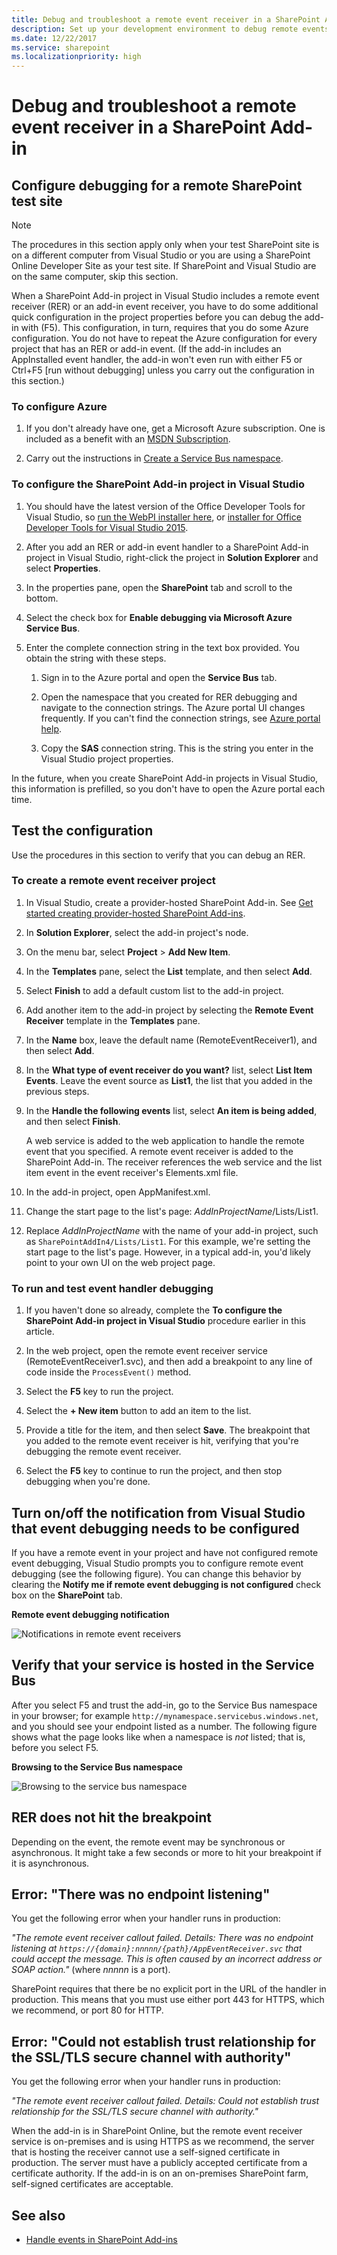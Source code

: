 ```yaml
---
title: Debug and troubleshoot a remote event receiver in a SharePoint Add-in
description: Set up your development environment to debug remote events by using Visual Studio.
ms.date: 12/22/2017
ms.service: sharepoint
ms.localizationpriority: high
---
```



# Debug and troubleshoot a remote event receiver in a SharePoint Add-in

## Configure debugging for a remote SharePoint test site

> [!NOTE] 
> The procedures in this section apply only when your test SharePoint site is on a different computer from Visual Studio or you are using a SharePoint Online Developer Site as your test site. If SharePoint and Visual Studio are on the same computer, skip this section.

When a SharePoint Add-in project in Visual Studio includes a remote event receiver (RER) or an add-in event receiver, you have to do some additional quick configuration in the project properties before you can debug the add-in with (F5). This configuration, in turn, requires that you do some Azure configuration. You do not have to repeat the Azure configuration for every project that has an RER or add-in event. (If the add-in includes an AppInstalled event handler, the add-in won't even run with either F5 or Ctrl+F5 [run without debugging] unless you carry out the configuration in this section.)

### To configure Azure

1. If you don't already have one, get a Microsoft Azure subscription. One is included as a benefit with an [MSDN Subscription](https://azure.microsoft.com/pricing/member-offers/msdn-benefits/).

2. Carry out the instructions in [Create a Service Bus namespace](/azure/service-bus-messaging/service-bus-resource-manager-overview).
    

### To configure the SharePoint Add-in project in Visual Studio

1. You should have the latest version of the Office Developer Tools for Visual Studio, so [run the WebPI installer here](https://aka.ms/OfficeDevToolsForVS2013), or  [installer for Office Developer Tools for Visual Studio 2015](https://aka.ms/OfficeDevToolsForVS2015).

2. After you add an RER or add-in event handler to a SharePoint Add-in project in Visual Studio, right-click the project in **Solution Explorer** and select **Properties**.

3. In the properties pane, open the **SharePoint** tab and scroll to the bottom.

4. Select the check box for **Enable debugging via Microsoft Azure Service Bus**.

5. Enter the complete connection string in the text box provided. You obtain the string with these steps.
    
    1. Sign in to the Azure portal and open the **Service Bus** tab.

    2. Open the namespace that you created for RER debugging and navigate to the connection strings. The Azure portal UI changes frequently. If you can't find the connection strings, see [Azure portal help](/azure/).

    3. Copy the **SAS** connection string. This is the string you enter in the Visual Studio project properties.

In the future, when you create SharePoint Add-in projects in Visual Studio, this information is prefilled, so you don't have to open the Azure portal each time.


<a name="CreateRER"> </a>

## Test the configuration

Use the procedures in this section to verify that you can debug an RER.

### To create a remote event receiver project

1. In Visual Studio, create a provider-hosted SharePoint Add-in. See [Get started creating provider-hosted SharePoint Add-ins](get-started-creating-provider-hosted-sharepoint-add-ins.md).

2. In **Solution Explorer**, select the add-in project's node.

3. On the menu bar, select **Project** > **Add New Item**.

4. In the **Templates** pane, select the **List** template, and then select **Add**.

5. Select **Finish** to add a default custom list to the add-in project.

6. Add another item to the add-in project by selecting the **Remote Event Receiver** template in the **Templates** pane.

7. In the **Name** box, leave the default name (RemoteEventReceiver1), and then select **Add**.

8. In the **What type of event receiver do you want?** list, select **List Item Events**. Leave the event source as **List1**, the list that you added in the previous steps.

9. In the **Handle the following events** list, select **An item is being added**, and then select **Finish**.
    
    A web service is added to the web application to handle the remote event that you specified. A remote event receiver is added to the SharePoint Add-in. The receiver references the web service and the list item event in the event receiver's Elements.xml file.

10. In the add-in project, open AppManifest.xml.

11. Change the start page to the list's page: _AddInProjectName_/Lists/List1.

12. Replace _AddInProjectName_ with the name of your add-in project, such as `SharePointAddIn4/Lists/List1`. For this example, we're setting the start page to the list's page. However, in a typical add-in, you'd likely point to your own UI on the web project page.
    
 

### To run and test event handler debugging

1. If you haven't done so already, complete the **To configure the SharePoint Add-in project in Visual Studio** procedure earlier in this article.

2. In the web project, open the remote event receiver service (RemoteEventReceiver1.svc), and then add a breakpoint to any line of code inside the `ProcessEvent()` method.

3. Select the **F5** key to run the project.

4. Select the **+ New item** button to add an item to the list.

5. Provide a title for the item, and then select **Save**. The breakpoint that you added to the remote event receiver is hit, verifying that you're debugging the remote event receiver.

6. Select the **F5** key to continue to run the project, and then stop debugging when you're done.


<a name="RER_TurnOnOffNotificationsinRER"> </a>

## Turn on/off the notification from Visual Studio that event debugging needs to be configured

If you have a remote event in your project and have not configured remote event debugging, Visual Studio prompts you to configure remote event debugging (see the following figure). You can change this behavior by clearing the **Notify me if remote event debugging is not configured** check box on the **SharePoint** tab.

**Remote event debugging notification**

![Notifications in remote event receivers](../images/SP15Con_Remote_Event_Receivers_FAQ_fig3.png)

<a name="RER_HowDoIKnowWheteherMyServiceisHostedintheServiceBus"> </a>

## Verify that your service is hosted in the Service Bus

After you select F5 and trust the add-in, go to the Service Bus namespace in your browser; for example `http://mynamespace.servicebus.windows.net`, and you should see your endpoint listed as a number. The following figure shows what the page looks like when a namespace is *not* listed; that is, before you select F5.

**Browsing to the Service Bus namespace**

![Browsing to the service bus namespace](../images/SP15Con_Remote_Event_Receivers_FAQ_fig4.PNG)

<a name="RER_DoesNotHitTheBreakPoint"> </a>

## RER does not hit the breakpoint

Depending on the event, the remote event may be synchronous or asynchronous. It might take a few seconds or more to hit your breakpoint if it is asynchronous.

## Error: "There was no endpoint listening"

You get the following error when your handler runs in production:

*"The remote event receiver callout failed. Details: There was no endpoint listening at `https://{domain}:nnnnn/{path}/AppEventReceiver.svc` that could accept the message. This is often caused by an incorrect address or SOAP action."* (where  _nnnnn_ is a port).

SharePoint requires that there be no explicit port in the URL of the handler in production. This means that you must use either port 443 for HTTPS, which we recommend, or port 80 for HTTP. 

## Error: "Could not establish trust relationship for the SSL/TLS secure channel with authority"

You get the following error when your handler runs in production:

*"The remote event receiver callout failed. Details: Could not establish trust relationship for the SSL/TLS secure channel with authority."*

When the add-in is in SharePoint Online, but the remote event receiver service is on-premises and is using HTTPS as we recommend, the server that is hosting the receiver cannot use a self-signed certificate in production. The server must have a publicly accepted certificate from a certificate authority. If the add-in is on an on-premises SharePoint farm, self-signed certificates are acceptable.

## See also

-  [Handle events in SharePoint Add-ins](handle-events-in-sharepoint-add-ins.md)
 

